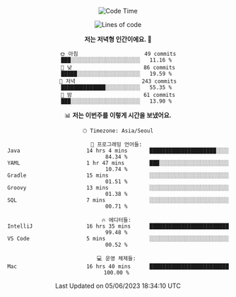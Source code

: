 <div align='center'>

<!--START_SECTION:waka-->
![Code Time](http://img.shields.io/badge/Code%20Time-50%20hrs%2012%20mins-blue)

![Lines of code](https://img.shields.io/badge/%EC%A0%80%EB%8A%94%20%EC%97%AC%ED%83%9C%EA%B9%8C%EC%A7%80%20-209.3%20thousand%20%EC%A4%84%EC%9D%98%20%EC%BD%94%EB%93%9C%EB%A5%BC%20%EC%9E%91%EC%84%B1%ED%96%88%EC%96%B4%EC%9A%94.-blue)

**저는 저녁형 인간이에요. 🦉** 

```text
🌞 아침                     49 commits          ███░░░░░░░░░░░░░░░░░░░░░░   11.16 % 
🌆 낮　                     86 commits          █████░░░░░░░░░░░░░░░░░░░░   19.59 % 
🌃 저녁                     243 commits         ██████████████░░░░░░░░░░░   55.35 % 
🌙 밤　                     61 commits          ███░░░░░░░░░░░░░░░░░░░░░░   13.90 % 
```


📊 **저는 이번주를 이렇게 시간을 보냈어요.** 

```text
🕑︎ Timezone: Asia/Seoul

💬 프로그래밍 언어들: 
Java                     14 hrs 4 mins       █████████████████████░░░░   84.34 % 
YAML                     1 hr 47 mins        ███░░░░░░░░░░░░░░░░░░░░░░   10.74 % 
Gradle                   15 mins             ░░░░░░░░░░░░░░░░░░░░░░░░░   01.51 % 
Groovy                   13 mins             ░░░░░░░░░░░░░░░░░░░░░░░░░   01.38 % 
SQL                      7 mins              ░░░░░░░░░░░░░░░░░░░░░░░░░   00.71 % 

🔥 에디터들: 
IntelliJ                 16 hrs 35 mins      █████████████████████████   99.48 % 
VS Code                  5 mins              ░░░░░░░░░░░░░░░░░░░░░░░░░   00.52 % 

💻 운영 체제들: 
Mac                      16 hrs 40 mins      █████████████████████████   100.00 % 
```


 Last Updated on 05/06/2023 18:34:10 UTC
<!--END_SECTION:waka-->
</div>
